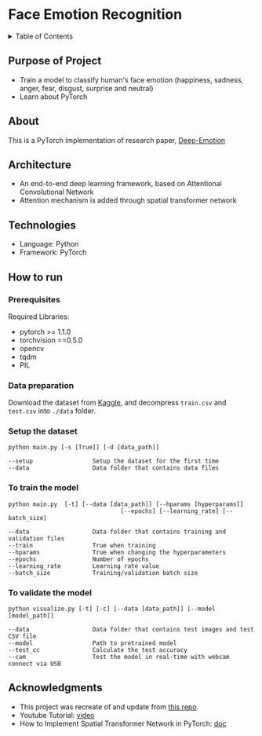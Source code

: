 # Face Emotion Recognition

<details>
  <summary>Table of Contents</summary>
  <ol>
    <li><a href="#purpose-of-project">Purpose of Project</a></li>
    <li><a href="#about">About</a></li>
    <li><a href="#architecture">Architecture</a></li>
    <li><a href="#technologies">Technologies</a></li>
    <li><a href="#how-to-run">How to run</a></li>
    <li><a href="#acknowledgments">Acknowledgments</a></li>
  </ol>
</details>

## Purpose of Project

* Train a model to classify human's face emotion (happiness, sadness, anger, fear, disgust, surprise and neutral)
* Learn about PyTorch

## About

This is a PyTorch implementation of research paper, [Deep-Emotion](https://arxiv.org/abs/1902.01019)

## Architecture

* An end-to-end deep learning framework, based on Attentional Convolutional Network
* Attention mechanism is added through spatial transformer network


## Technologies

* Language: Python
* Framework: PyTorch

## How to run

### Prerequisites

Required Libraries:
* pytorch >= 1.1.0
* torchvision ==0.5.0
* opencv
* tqdm
* PIL

### Data preparation

Download the dataset from [Kaggle](https://www.kaggle.com/c/challenges-in-representation-learning-facial-expression-recognition-challenge/data), and decompress ```train.csv``` and ```test.csv``` into ```./data``` folder.

### Setup the dataset
```
python main.py [-s [True]] [-d [data_path]]

--setup                 Setup the dataset for the first time
--data                  Data folder that contains data files
```

### To train the model
```
python main.py  [-t] [--data [data_path]] [--hparams [hyperparams]]
                                [--epochs] [--learning_rate] [--batch_size]

--data                  Data folder that contains training and validation files
--train                 True when training
--hparams               True when changing the hyperparameters
--epochs                Number of epochs
--learning_rate         Learning rate value
--batch_size            Training/validation batch size
```

### To validate the model
```
python visualize.py [-t] [-c] [--data [data_path]] [--model [model_path]]

--data                  Data folder that contains test images and test CSV file
--model                 Path to pretrained model
--test_cc               Calculate the test accuracy
--cam                   Test the model in real-time with webcam connect via USB
```

## Acknowledgments

* This project was recreate of and update from [this repo](https://github.com/omarsayed7/Deep-Emotion).
* Youtube Tutorial: [video](https://www.youtube.com/watch?v=yN7qfBhfGqs)
* How to Implement Spatial Transformer Network in PyTorch: [doc](https://pytorch.org/tutorials/intermediate/spatial_transformer_tutorial.html)
